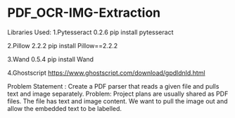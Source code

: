 # PDF_OCR-IMG-Extraction

Libraries Used:
1.Pytesseract 0.2.6
pip install pytesseract

2.Pillow 2.2.2
pip install Pillow==2.2.2

3.Wand 0.5.4
pip install Wand

4.Ghostscript 
https://www.ghostscript.com/download/gpdldnld.html

Problem Statement : Create a PDF parser that reads a given file and pulls text and image separately.
Problem: Project plans are usually shared as PDF files. The file has text and image content. We want to pull the image out and allow the embedded text to be labelled.
